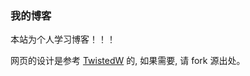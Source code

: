 ### 我的博客

本站为个人学习博客！！！

网页的设计是参考 [TwistedW](https://github.com/TwistedW/TwistedW.github.io) 的, 如果需要, 请 fork 源出处。

